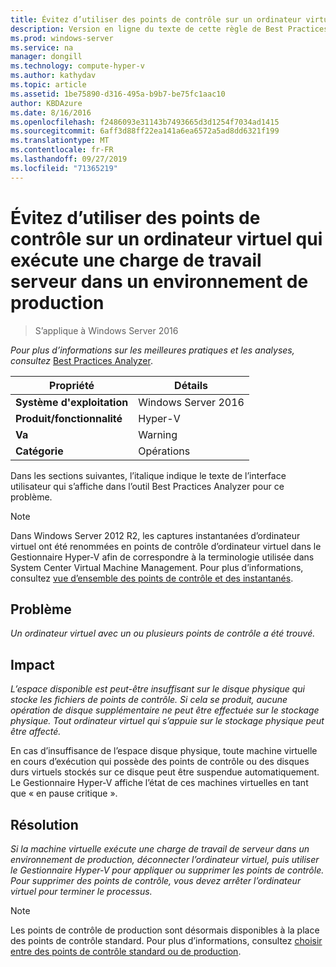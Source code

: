 ```yaml
---
title: Évitez d’utiliser des points de contrôle sur un ordinateur virtuel qui exécute une charge de travail serveur dans un environnement de production
description: Version en ligne du texte de cette règle de Best Practices Analyzer.
ms.prod: windows-server
ms.service: na
manager: dongill
ms.technology: compute-hyper-v
ms.author: kathydav
ms.topic: article
ms.assetid: 1be75890-d316-495a-b9b7-be75fc1aac10
author: KBDAzure
ms.date: 8/16/2016
ms.openlocfilehash: f2486093e31143b7493665d3d1254f7034ad1415
ms.sourcegitcommit: 6aff3d88ff22ea141a6ea6572a5ad8dd6321f199
ms.translationtype: MT
ms.contentlocale: fr-FR
ms.lasthandoff: 09/27/2019
ms.locfileid: "71365219"
---
```

# <a name="avoid-using-checkpoints-on-a-virtual-machine-that-runs-a-server-workload-in-a-production-environment"></a>Évitez d’utiliser des points de contrôle sur un ordinateur virtuel qui exécute une charge de travail serveur dans un environnement de production

>S’applique à Windows Server 2016


  
*Pour plus d’informations sur les meilleures pratiques et les analyses, consultez* [Best Practices Analyzer](https://go.microsoft.com/fwlink/?LinkId=122786).  
  
|Propriété|Détails|  
|-|-|  
|**Système d'exploitation**|Windows Server 2016|  
|**Produit/fonctionnalité**|Hyper-V|  
|**Va**|Warning|  
|**Catégorie**|Opérations|  

Dans les sections suivantes, l’italique indique le texte de l’interface utilisateur qui s’affiche dans l’outil Best Practices Analyzer pour ce problème.

> [!NOTE]  
> Dans Windows Server 2012 R2, les captures instantanées d’ordinateur virtuel ont été renommées en points de contrôle d’ordinateur virtuel dans le Gestionnaire Hyper-V afin de correspondre à la terminologie utilisée dans System Center Virtual Machine Management. Pour plus d’informations, consultez [vue d’ensemble des points de contrôle et des instantanés](https://technet.microsoft.com/library/dn818483.aspx).  
  
## <a name="issue"></a>Problème  
  
*Un ordinateur virtuel avec un ou plusieurs points de contrôle a été trouvé.*  
  
## <a name="impact"></a>Impact  
  
*L’espace disponible est peut-être insuffisant sur le disque physique qui stocke les fichiers de points de contrôle. Si cela se produit, aucune opération de disque supplémentaire ne peut être effectuée sur le stockage physique. Tout ordinateur virtuel qui s’appuie sur le stockage physique peut être affecté.*  
  
En cas d’insuffisance de l’espace disque physique, toute machine virtuelle en cours d’exécution qui possède des points de contrôle ou des disques durs virtuels stockés sur ce disque peut être suspendue automatiquement. Le Gestionnaire Hyper-V affiche l’état de ces machines virtuelles en tant que « en pause critique ».  
  
## <a name="resolution"></a>Résolution  
  
*Si la machine virtuelle exécute une charge de travail de serveur dans un environnement de production, déconnecter l’ordinateur virtuel, puis utiliser le Gestionnaire Hyper-V pour appliquer ou supprimer les points de contrôle. Pour supprimer des points de contrôle, vous devez arrêter l’ordinateur virtuel pour terminer le processus.*  
  
> [!NOTE]  
> Les points de contrôle de production sont désormais disponibles à la place des points de contrôle standard. Pour plus d’informations, consultez [choisir entre des points de contrôle standard ou de production](../manage/Choose-between-standard-or-production-checkpoints-in-Hyper-V.md).  
  


